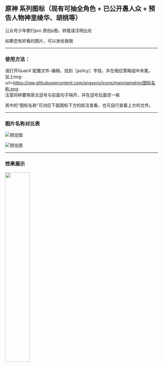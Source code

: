 ## 原神 系列图标（现有可抽全角色 + 已公开愚人众 + 预告人物神里绫华、胡桃等）

公众号少年歌行pro 原创p图，转载请注明出处

如果您有好看的图片，可以发给我哦

----------------

### 使用方法：

请打开QuanX 配置文件-编辑，找到［policy］字段，并在相应策略组中末尾，<br>加上img-url=https://raw.githubusercontent.com/sngxpro/icons/main/genshin/图标名称.png<br> 注意同样要用英文逗号与前面句子隔开，并在逗号后面空一格

其中的“图标名称”可对应下面图标下方的标注查看，也可自行查看上方的文件。

-------------

### 图片名称对比表

![预览图](https://raw.githubusercontent.com/sngxpro/icons/main/genshin/huoyuansu.png)


![预览图](https://raw.githubusercontent.com/sngxpro/icons/main/genshin/shuiyuansu.png)


---------------

### 效果展示

<img src="hicon.jpg" width="40%">



